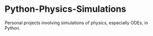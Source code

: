 # Python-Physics-Simulations
Personal projects involving simulations of physics, especially ODEs, in Python.
